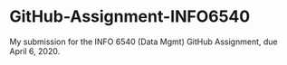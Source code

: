 # GitHub-Assignment-INFO6540
My submission for the INFO 6540 (Data Mgmt) GitHub Assignment, due April 6, 2020.
